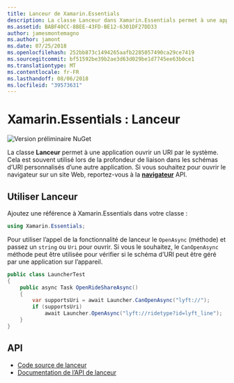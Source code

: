 ```yaml
---
title: Lanceur de Xamarin.Essentials
description: La classe Lanceur dans Xamarin.Essentials permet à une application ouvrir un URI par le système.
ms.assetid: BABF40CC-8BEE-43FD-BE12-6301DF27DD33
author: jamesmontemagno
ms.author: jamont
ms.date: 07/25/2018
ms.openlocfilehash: 252bb873c1494265aafb2285057490ca29ce7419
ms.sourcegitcommit: bf51592be39b2ae3d63d029be1d7745ee63b0ce1
ms.translationtype: MT
ms.contentlocale: fr-FR
ms.lasthandoff: 08/06/2018
ms.locfileid: "39573631"
---
```

# <a name="xamarinessentials-launcher"></a>Xamarin.Essentials : Lanceur

![Version préliminaire NuGet](~/media/shared/pre-release.png)

La classe **Lanceur** permet à une application ouvrir un URI par le système. Cela est souvent utilisé lors de la profondeur de liaison dans les schémas d’URI personnalisés d’une autre application. Si vous souhaitez pour ouvrir le navigateur sur un site Web, reportez-vous à la **[navigateur](open-browser.md)** API.

## <a name="using-launcher"></a>Utiliser Lanceur

Ajoutez une référence à Xamarin.Essentials dans votre classe :

```csharp
using Xamarin.Essentials;
```

Pour utiliser l’appel de la fonctionnalité de lanceur le `OpenAsync` (méthode) et passez un `string` ou `Uri` pour ouvrir. Si vous le souhaitez, le `CanOpenAsync` méthode peut être utilisée pour vérifier si le schéma d’URI peut être géré par une application sur l’appareil.

```csharp
public class LauncherTest
{
    public async Task OpenRideShareAsync()
    {
        var supportsUri = await Launcher.CanOpenAsync("lyft://");
        if (supportsUri)
            await Launcher.OpenAsync("lyft://ridetype?id=lyft_line");
    }
}
```

## <a name="api"></a>API

- [Code source de lanceur](https://github.com/xamarin/Essentials/tree/master/Xamarin.Essentials/Launcher)
- [Documentation de l’API de lanceur](xref:Xamarin.Essentials.Launcher)
